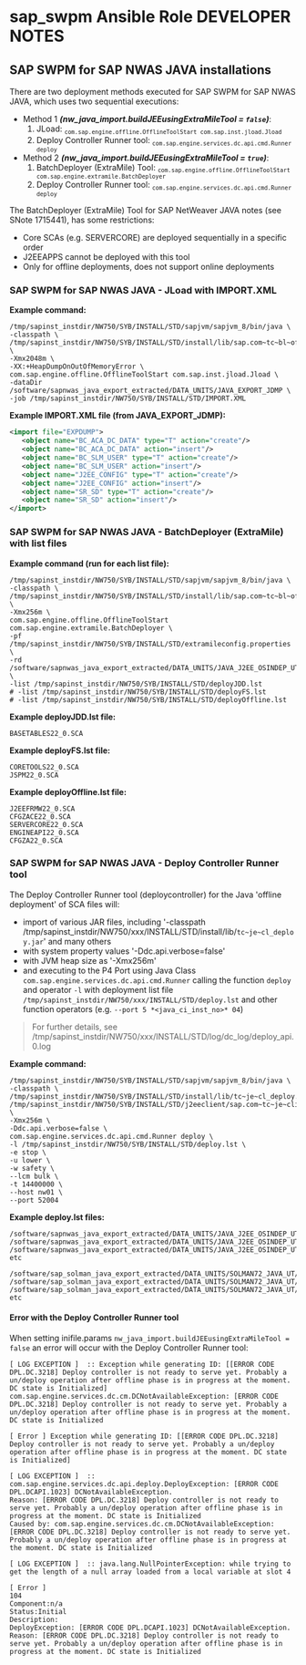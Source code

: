 # sap_swpm Ansible Role DEVELOPER NOTES

## SAP SWPM for SAP NWAS JAVA installations

There are two deployment methods executed for SAP SWPM for SAP NWAS JAVA, which uses two sequential executions:
- Method 1 ***(nw_java_import.buildJEEusingExtraMileTool = `false`)***:
  1. JLoad: <sub>`com.sap.engine.offline.OfflineToolStart com.sap.inst.jload.Jload`</sub>
  2. Deploy Controller Runner tool: <sub>`com.sap.engine.services.dc.api.cmd.Runner deploy`</sub>
- Method 2 ***(nw_java_import.buildJEEusingExtraMileTool = `true`)***:
  1. BatchDeployer (ExtraMile) Tool: <sub>`com.sap.engine.offline.OfflineToolStart com.sap.engine.extramile.BatchDeployer`</sub>
  2. Deploy Controller Runner tool: <sub>`com.sap.engine.services.dc.api.cmd.Runner deploy`</sub>

The BatchDeployer (ExtraMile) Tool for SAP NetWeaver JAVA notes (see SNote 1715441), has some restrictions:
- Core SCAs (e.g. SERVERCORE) are deployed sequentially in a specific order
- J2EEAPPS cannot be deployed with this tool
- Only for offline deployments, does not support online deployments


### SAP SWPM for SAP NWAS JAVA - JLoad with IMPORT.XML

**Example command:**
```shell
/tmp/sapinst_instdir/NW750/SYB/INSTALL/STD/sapjvm/sapjvm_8/bin/java \
-classpath \
/tmp/sapinst_instdir/NW750/SYB/INSTALL/STD/install/lib/sap.com~tc~bl~offline_launcher~impl.jar \
-Xmx2048m \
-XX:+HeapDumpOnOutOfMemoryError \
com.sap.engine.offline.OfflineToolStart com.sap.inst.jload.Jload \
-dataDir /software/sapnwas_java_export_extracted/DATA_UNITS/JAVA_EXPORT_JDMP \
-job /tmp/sapinst_instdir/NW750/SYB/INSTALL/STD/IMPORT.XML
```

**Example IMPORT.XML file (from JAVA_EXPORT_JDMP):**
```xml
<import file="EXPDUMP">
   <object name="BC_ACA_DC_DATA" type="T" action="create"/>
   <object name="BC_ACA_DC_DATA" action="insert"/>
   <object name="BC_SLM_USER" type="T" action="create"/>
   <object name="BC_SLM_USER" action="insert"/>
   <object name="J2EE_CONFIG" type="T" action="create"/>
   <object name="J2EE_CONFIG" action="insert"/>
   <object name="SR_SD" type="T" action="create"/>
   <object name="SR_SD" action="insert"/>
</import>
```


### SAP SWPM for SAP NWAS JAVA - BatchDeployer (ExtraMile) with list files

**Example command (run for each list file):**
```shell
/tmp/sapinst_instdir/NW750/SYB/INSTALL/STD/sapjvm/sapjvm_8/bin/java \
-classpath \
/tmp/sapinst_instdir/NW750/SYB/INSTALL/STD/install/lib/sap.com~tc~bl~offline_launcher~impl.jar \
-Xmx256m \
com.sap.engine.offline.OfflineToolStart com.sap.engine.extramile.BatchDeployer \
-pf /tmp/sapinst_instdir/NW750/SYB/INSTALL/STD/extramileconfig.properties \
-rd /software/sapnwas_java_export_extracted/DATA_UNITS/JAVA_J2EE_OSINDEP_UT \
-list /tmp/sapinst_instdir/NW750/SYB/INSTALL/STD/deployJDD.lst
# -list /tmp/sapinst_instdir/NW750/SYB/INSTALL/STD/deployFS.lst
# -list /tmp/sapinst_instdir/NW750/SYB/INSTALL/STD/deployOffline.lst
```

**Example deployJDD.lst file:**
```
BASETABLES22_0.SCA
```

**Example deployFS.lst file:**
```
CORETOOLS22_0.SCA
JSPM22_0.SCA
```

**Example deployOffline.lst file:**
```
J2EEFRMW22_0.SCA
CFGZACE22_0.SCA
SERVERCORE22_0.SCA
ENGINEAPI22_0.SCA
CFGZA22_0.SCA
```


### SAP SWPM for SAP NWAS JAVA - Deploy Controller Runner tool

The Deploy Controller Runner tool (deploycontroller) for the Java 'offline deployment' of SCA files will:

- import of various JAR files, including '-classpath /tmp/sapinst_instdir/NW750/xxx/INSTALL/STD/install/lib/`tc~je~cl_deploy.jar`' and many others
- with system property values '-Ddc.api.verbose=false'
- with JVM heap size as '-Xmx256m'
- and executing to the P4 Port using Java Class `com.sap.engine.services.dc.api.cmd.Runner` calling the function `deploy` and operator `-l` with deployment list file `/tmp/sapinst_instdir/NW750/xxx/INSTALL/STD/deploy.lst` and other function operators (e.g. `--port 5 *<java_ci_inst_no>* 04`)

> For further details, see /tmp/sapinst_instdir/NW750/xxx/INSTALL/STD/log/dc_log/deploy_api.0.log

**Example command:**
```shell
/tmp/sapinst_instdir/NW750/SYB/INSTALL/STD/sapjvm/sapjvm_8/bin/java \
-classpath \
/tmp/sapinst_instdir/NW750/SYB/INSTALL/STD/install/lib/tc~je~cl_deploy.jar:\
/tmp/sapinst_instdir/NW750/SYB/INSTALL/STD/j2eeclient/sap.com~tc~je~clientlib~impl.jar \
-Xmx256m \
-Ddc.api.verbose=false \
com.sap.engine.services.dc.api.cmd.Runner deploy \
-l /tmp/sapinst_instdir/NW750/SYB/INSTALL/STD/deploy.lst \
-e stop \
-u lower \
-w safety \
--lcm bulk \
-t 14400000 \
--host nw01 \
--port 52004
```

**Example deploy.lst files:**
```
/software/sapnwas_java_export_extracted/DATA_UNITS/JAVA_J2EE_OSINDEP_UT/SERVERCORE22_0.SCA
/software/sapnwas_java_export_extracted/DATA_UNITS/JAVA_J2EE_OSINDEP_UT/J2EEAPPS22_0.SCA
/software/sapnwas_java_export_extracted/DATA_UNITS/JAVA_J2EE_OSINDEP_UT/JSPM22_0.SCA
etc
```
```
/software/sap_solman_java_export_extracted/DATA_UNITS/SOLMAN72_JAVA_UT/LMSERVICE12_0.SCA
/software/sap_solman_java_export_extracted/DATA_UNITS/SOLMAN72_JAVA_UT/ADSSAP19_1.SCA
/software/sap_solman_java_export_extracted/DATA_UNITS/SOLMAN72_JAVA_UT/ISAGENTMINJ500_0.SCA
etc
```

#### Error with the Deploy Controller Runner tool

When setting inifile.params `nw_java_import.buildJEEusingExtraMileTool = false` an error will occur with the Deploy Controller Runner tool:

```log
[ LOG EXCEPTION ]  :: Exception while generating ID: [[ERROR CODE DPL.DC.3218] Deploy controller is not ready to serve yet. Probably a un/deploy operation after offline phase is in progress at the moment. DC state is Initialized]
com.sap.engine.services.dc.cm.DCNotAvailableException: [ERROR CODE DPL.DC.3218] Deploy controller is not ready to serve yet. Probably a un/deploy operation after offline phase is in progress at the moment. DC state is Initialized

[ Error ] Exception while generating ID: [[ERROR CODE DPL.DC.3218] Deploy controller is not ready to serve yet. Probably a un/deploy operation after offline phase is in progress at the moment. DC state is Initialized]

[ LOG EXCEPTION ]  :: com.sap.engine.services.dc.api.deploy.DeployException: [ERROR CODE DPL.DCAPI.1023] DCNotAvailableException.
Reason: [ERROR CODE DPL.DC.3218] Deploy controller is not ready to serve yet. Probably a un/deploy operation after offline phase is in progress at the moment. DC state is Initialized
Caused by: com.sap.engine.services.dc.cm.DCNotAvailableException: [ERROR CODE DPL.DC.3218] Deploy controller is not ready to serve yet. Probably a un/deploy operation after offline phase is in progress at the moment. DC state is Initialized

[ LOG EXCEPTION ]  :: java.lang.NullPointerException: while trying to get the length of a null array loaded from a local variable at slot 4

[ Error ]
104
Component:n/a
Status:Initial
Description:
DeployException: [ERROR CODE DPL.DCAPI.1023] DCNotAvailableException.
Reason: [ERROR CODE DPL.DC.3218] Deploy controller is not ready to serve yet. Probably a un/deploy operation after offline phase is in progress at the moment. DC state is Initialized
```
